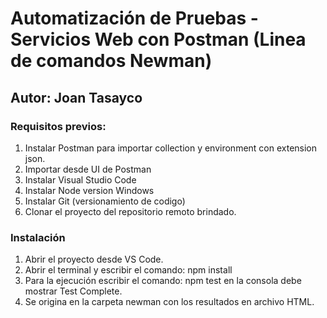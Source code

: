 # Automatización de Pruebas - Servicios Web con Postman (Linea de comandos Newman)

## Autor: Joan Tasayco

### Requisitos previos:

1. Instalar Postman para importar collection y environment con extension json.
2. Importar desde UI de Postman
3. Instalar Visual Studio Code
4. Instalar Node version Windows
5. Instalar Git (versionamiento de codigo)
6. Clonar el proyecto del repositorio remoto brindado.

### Instalación

1. Abrir el proyecto desde VS Code.
2. Abrir el terminal y escribir el comando: npm install
3. Para la ejecución escribir el comando: npm test en la consola debe mostrar Test Complete.
4. Se origina en la carpeta newman con los resultados en archivo HTML. 